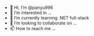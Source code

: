 - 👋 Hi, I’m @panyu996
- 👀 I’m interested in ...
- 🌱 I’m currently learning .NET full-stack
- 💞️ I’m looking to collaborate on ...
- 📫 How to reach me ...

<!---
panyu996/panyu996 is a ✨ special ✨ repository because its `README.md` (this file) appears on your GitHub profile.
You can click the Preview link to take a look at your changes.
--->
